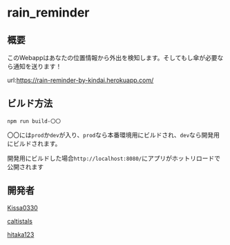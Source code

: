 # rain_reminder
## 概要
このWebappはあなたの位置情報から外出を検知します。そしてもし傘が必要なら通知を送ります！

url:https://rain-reminder-by-kindai.herokuapp.com/

## ビルド方法
`npm run build-〇〇`

〇〇には`prod`か`dev`が入り、`prod`なら本番環境用にビルドされ、`dev`なら開発用にビルドされます。

開発用にビルドした場合`http://localhost:8080/`にアプリがホットリロードで公開されます

## 開発者
[Kissa0330](https://github.com/Kissa0330)

[caltistals](https://github.com/caltistals)

[hitaka123](https://github.com/hitaka123)

